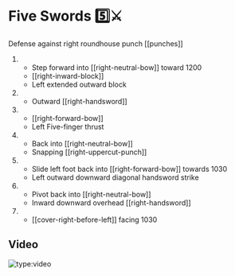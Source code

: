 # Five Swords 5️⃣⚔️

Defense against right roundhouse punch
[[punches]]

1.  - Step forward into [[right-neutral-bow]] toward 1200
    - [[right-inward-block]]
    - Left extended outward block
2.  - Outward [[right-handsword]]
3.  - [[right-forward-bow]]
    - Left Five-finger thrust
4.  - Back into [[right-neutral-bow]]
    - Snapping [[right-uppercut-punch]]
5.  - Slide left foot back into [[right-forward-bow]] towards 1030
    - Left outward downward diagonal handsword strike
6.  - Pivot back into [[right-neutral-bow]]
    - Inward downward overhead [[right-handsword]]
7.  - [[cover-right-before-left]] facing 1030

## Video

![type:video](https://www.youtube.com/embed/IXZ6kr4VHQw?start=288&end=305)
